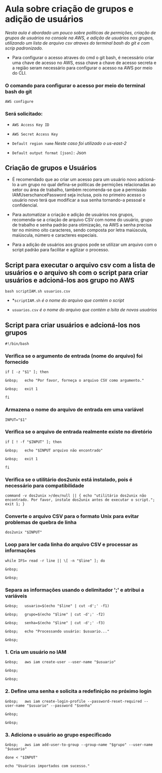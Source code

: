 # Aula sobre criação de grupos e adição de usuários 



*Nesta aula é abordado um pouco sobre politicas de permições, criação de grupos de usuários no console na AWS, e adição de usuários nos grupos, utilizando um lista de arquivo csv atraves do terminal bash do git e com scrip padronizado.*



* Para configurar o acesso atraves do cmd o git bash, é necessário criar uma chave de acesso no AWS, essa chave a chave de acesso secreta e a região seram necessário para configurar o acesso na AWS por meio do CLI.

### O comando para configurar o acesso por meio do terminal bash do git

`AWS configure` 

### Será solicitado:

* `AWS Access Key ID`

* `AWS Secret Access Key`

* `Default region name` *Neste caso foi utilizado o us-east-2*

* `Default output format [json]:` Json



## Criação de grupos e Usuários



* É recomendado que ao criar um acesso para um usuário novo adcioná-lo a um grupo no qual defina-se politicas de permições relacionadas ao setor ou área de trabalho, também recomenda-se que a permissão IAMUserschancePassword seja inclusa, pois no primeiro acesso o usuário novo terá que modificar a sua senha tornando-a pessoal e confidencial.

* Para automatizar a criação e adição de usuários nos grupos, recomenda-se a criação de arquivo CSV com nome do usuário, grupo de trabalho e senha padrão para otimização, na AWS a senha precisa ter no minimo oito caracteres, sendo composta por letra maiúscula, maiúscula, número e caracteres especiais.

* Para a adição de usuários aos grupos pode se utilizar um arquivo com o script padrão para facilitar e agilizar o processo.


## Script para executar o arquivo csv com a lista de usuários e o arquivo sh com o script para criar usuários e adcioná-los aos grupo no AWS



`bash scriptIAM.sh usuarios.csv` 

* *`scriptIAM.sh` *é o nome do arquivo que contém o script*

* `usuarios.csv` *é o nome do arquivo que contém a lsita de novos usuários*



## Script para criar usuários e adcioná-los nos grupos



`#!/bin/bash`



### Verifica se o argumento de entrada (nome do arquivo) foi fornecido

`if [ -z "$1" ]; then`

`&nbsp;   echo "Por favor, forneça o arquivo CSV como argumento."`

`&nbsp;   exit 1`

`fi`



### Armazena o nome do arquivo de entrada em uma variável

`INPUT="$1"`



### Verifica se o arquivo de entrada realmente existe no diretório

`if [ ! -f "$INPUT" ]; then`

`&nbsp;   echo "$INPUT arquivo não encontrado"`

`&nbsp;   exit 1`

`fi`



### Verifica se o utilitário dos2unix está instalado, pois é necessário para compatibilidade

`command -v dos2unix >/dev/null || { echo "utilitário dos2unix não encontrado. Por favor, instale dos2unix antes de executar o script."; exit 1; }`



### Converte o arquivo CSV para o formato Unix para evitar problemas de quebra de linha

`dos2unix "$INPUT"`



### Loop para ler cada linha do arquivo CSV e processar as informações

`while IFS= read -r line || \[ -n "$line" ]; do`

`&nbsp;`   

`&nbsp;`  
### Separa as informações usando o delimitador ';' e atribui a variáveis

`&nbsp;   usuario=$(echo "$line" | cut -d';' -f1)`

`&nbsp;   grupo=$(echo "$line" | cut -d';' -f2)`

`&nbsp;   senha=$(echo "$line" | cut -d';' -f3)`



`&nbsp;   echo "Processando usuário: $usuario..."`



`&nbsp;`   
### 1. Cria um usuário no IAM

`&nbsp;   aws iam create-user --user-name "$usuario"`

`&nbsp;`   

`&nbsp;`   
### 2. Define uma senha e solicita a redefinição no próximo login

`&nbsp;   aws iam create-login-profile --password-reset-required --user-name "$usuario" --password "$senha"`

`&nbsp;`   

`&nbsp;`   
### 3. Adiciona o usuário ao grupo especificado

`&nbsp;   aws iam add-user-to-group --group-name "$grupo" --user-name "$usuario"`



`done < "$INPUT"`



`echo "Usuários importados com sucesso."`



